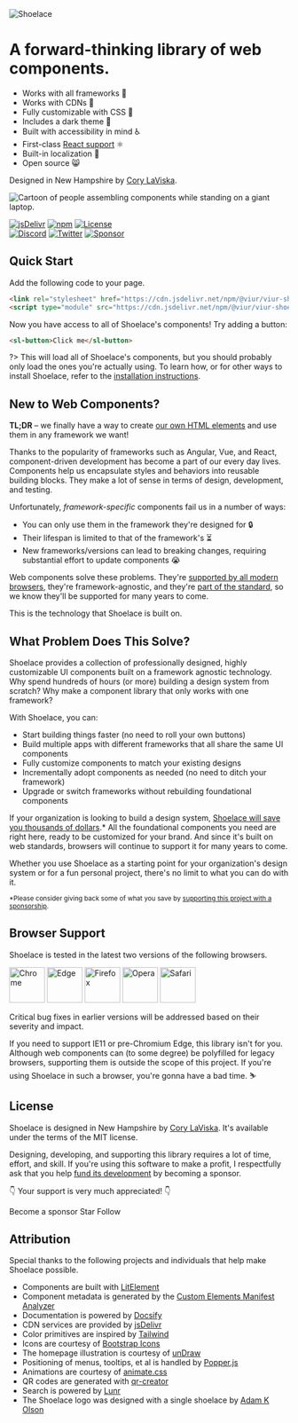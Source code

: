 <div class="splash">
<div class="splash-start">
<img class="splash-logo" src="/assets/images/wordmark.svg" alt="Shoelace">

# <span hidden>Shoelace:</span> A forward-thinking library of web components.

- Works with all frameworks 🧩
- Works with CDNs 🚛
- Fully customizable with CSS 🎨
- Includes a dark theme 🌛
- Built with accessibility in mind ♿️
- First-class [React support](/frameworks/react) ⚛️
- Built-in localization 💬
- Open source 😸

Designed in New Hampshire by [Cory LaViska](https://twitter.com/claviska).
</div>
<div class="splash-end">
<img class="splash-image" src="/assets/images/undraw-content-team.svg" alt="Cartoon of people assembling components while standing on a giant laptop.">
</div>
</div>

[![jsDelivr](https://data.jsdelivr.com/v1/package/npm/@shoelace-style/shoelace/badge)](https://www.jsdelivr.com/package/npm/@shoelace-style/shoelace)
[![npm](https://img.shields.io/npm/dw/@shoelace-style/shoelace?label=npm&style=flat-square)](https://www.npmjs.com/package/@shoelace-style/shoelace)
[![License](https://img.shields.io/badge/license-MIT-232323.svg?style=flat-square)](https://github.com/shoelace-style/shoelace/blob/next/LICENSE.md)<br>
[![Discord](https://img.shields.io/badge/Discord-Join%20the%20chat-5965f2.svg?style=flat-square&logo=discord&logoColor=white)](https://discord.gg/mg8f26C)
[![Twitter](https://img.shields.io/badge/Twitter-Follow-00acee.svg?style=flat-square&logo=twitter&logoColor=white)](https://twitter.com/shoelace_style)
[![Sponsor](https://img.shields.io/badge/GitHub-Code-232323.svg?style=flat-square&logo=github&logoColor=white)](https://github.com/shoelace-style/shoelace)

## Quick Start

Add the following code to your page.

```html
<link rel="stylesheet" href="https://cdn.jsdelivr.net/npm/@viur/viur-shoelace@%VERSION%/dist/themes/light.css">
<script type="module" src="https://cdn.jsdelivr.net/npm/@viur/viur-shoelace@%VERSION%/dist/shoelace.js"></script>
```

Now you have access to all of Shoelace's components! Try adding a button:

```html preview expanded
<sl-button>Click me</sl-button>
```

?> This will load all of Shoelace's components, but you should probably only load the ones you're actually using. To learn how, or for other ways to install Shoelace, refer to the [installation instructions](getting-started/installation).


## New to Web Components?

**TL;DR** – we finally have a way to create [our own HTML elements](https://html.spec.whatwg.org/multipage/custom-elements.html) and use them in any framework we want!

Thanks to the popularity of frameworks such as Angular, Vue, and React, component-driven development has become a part of our every day lives. Components help us encapsulate styles and behaviors into reusable building blocks. They make a lot of sense in terms of design, development, and testing.

Unfortunately, _framework-specific_ components fail us in a number of ways:

- You can only use them in the framework they're designed for 🔒
- Their lifespan is limited to that of the framework's ⏳
- New frameworks/versions can lead to breaking changes, requiring substantial effort to update components 😭

Web components solve these problems. They're [supported by all modern browsers](https://caniuse.com/#feat=custom-elementsv1), they're framework-agnostic, and they're [part of the standard](https://developer.mozilla.org/en-US/docs/Web/Web_Components), so we know they'll be supported for many years to come.

This is the technology that Shoelace is built on.

## What Problem Does This Solve?

Shoelace provides a collection of professionally designed, highly customizable UI components built on a framework agnostic technology. Why spend hundreds of hours (or more) building a design system from scratch? Why make a component library that only works with one framework?

With Shoelace, you can:

- Start building things faster (no need to roll your own buttons)
- Build multiple apps with different frameworks that all share the same UI components
- Fully customize components to match your existing designs
- Incrementally adopt components as needed (no need to ditch your framework)
- Upgrade or switch frameworks without rebuilding foundational components

If your organization is looking to build a design system, [Shoelace will save you thousands of dollars](https://medium.com/eightshapes-llc/and-you-thought-buttons-were-easy-26eb5b5c1871).* All the foundational components you need are right here, ready to be customized for your brand. And since it's built on web standards, browsers will continue to support it for many years to come.

Whether you use Shoelace as a starting point for your organization's design system or for a fun personal project, there's no limit to what you can do with it.

<small>*Please consider giving back some of what you save by [supporting this project with a sponsorship](https://github.com/sponsors/claviska).</small>

## Browser Support

Shoelace is tested in the latest two versions of the following browsers.

<img src="/assets/images/chrome.png" alt="Chrome" width="64" height="64">
<img src="/assets/images/edge.png" alt="Edge" width="64" height="64">
<img src="/assets/images/firefox.png" alt="Firefox" width="64" height="64">
<img src="/assets/images/opera.png" alt="Opera" width="64" height="64">
<img src="/assets/images/safari.png" alt="Safari" width="64" height="64">

Critical bug fixes in earlier versions will be addressed based on their severity and impact.

If you need to support IE11 or pre-Chromium Edge, this library isn't for you. Although web components can (to some degree) be polyfilled for legacy browsers, supporting them is outside the scope of this project. If you're using Shoelace in such a browser, you're gonna have a bad time. ⛷

## License

Shoelace is designed in New Hampshire by [Cory LaViska](https://twitter.com/claviska). It's available under the terms of the MIT license.

Designing, developing, and supporting this library requires a lot of time, effort, and skill. If you're using this software to make a profit, I respectfully ask that you help [fund its development](https://github.com/sponsors/claviska) by becoming a sponsor.

👇 Your support is very much appreciated! 👇

<sl-button class="repo-button repo-button--sponsor" href="https://github.com/sponsors/claviska" target="_blank">
  <sl-icon slot="prefix" name="heart"></sl-icon> Become a sponsor
</sl-button>

<sl-button class="repo-button repo-button--github" href="https://github.com/shoelace-style/shoelace/stargazers" target="_blank">
  <sl-icon slot="prefix" name="github"></sl-icon> <span class="github-star-count">Star</span>
</sl-button>

<sl-button class="repo-button repo-button--twitter" href="https://twitter.com/shoelace_style" target="_blank">
  <sl-icon slot="prefix" name="twitter"></sl-icon> Follow
</sl-button>

## Attribution

Special thanks to the following projects and individuals that help make Shoelace possible.

- Components are built with [LitElement](https://lit-element.polymer-project.org/)
- Component metadata is generated by the [Custom Elements Manifest Analyzer](https://github.com/open-wc/custom-elements-manifest)
- Documentation is powered by [Docsify](https://docsify.js.org/)
- CDN services are provided by [jsDelivr](https://www.jsdelivr.com/)
- Color primitives are inspired by [Tailwind](https://tailwindcss.com/)
- Icons are courtesy of [Bootstrap Icons](https://icons.getbootstrap.com/)
- The homepage illustration is courtesy of [unDraw](https://undraw.co/)
- Positioning of menus, tooltips, et al is handled by [Popper.js](https://popper.js.org/)
- Animations are courtesy of [animate.css](https://animate.style/)
- QR codes are generated with [qr-creator](https://github.com/nimiq/qr-creator)
- Search is powered by [Lunr](https://lunrjs.com/)
- The Shoelace logo was designed with a single shoelace by [Adam K Olson](https://twitter.com/adamkolson)
